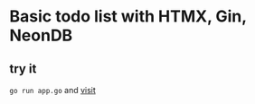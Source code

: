 # Basic todo list with HTMX, Gin, NeonDB

## try it

`go run app.go` and [visit](http://localhost:8080)
